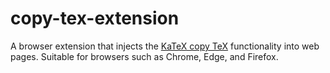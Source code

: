 
# copy-tex-extension

A browser extension that injects the [KaTeX copy TeX](https://github.com/KaTeX/KaTeX/tree/main/contrib/copy-tex) functionality into web pages. Suitable for browsers such as Chrome, Edge, and Firefox. 
